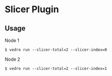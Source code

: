 # Slicer Plugin

## Usage

Node 1
```shell
$ vedro run --slicer-total=2 --slicer-index=0
```

Node 2
```shell
$ vedro run --slicer-total=2 --slicer-index=1
```
